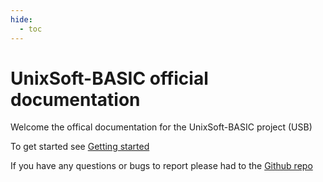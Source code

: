 ```yaml
---
hide:
  - toc
---
```


# UnixSoft-BASIC official documentation

Welcome the offical documentation for the UnixSoft-BASIC project (USB)

To get started see [Getting started](./getting_started.md)

If you have any questions or bugs to report please had to the [Github repo](https://github.com/TheExiledCat/UnixSoft-Basic)
